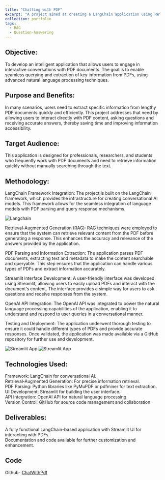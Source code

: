 ```yaml
---
title: "Chatting with PDF"
excerpt: "A project aimed at creating a LangChain application using Retrieval-Augmented Generation (RAG) and Large Language Models (LLMs) to answer questions based on PDF documents <br/> [![Title](https://navoditamathur.github.io/files/3..png)](https://navoditamathur.github.io/portfolio/portfolio-ChatWithPDF/) "
collection: portfolio
tags: 
  - RAG
  - Question-Answering
---
```


Objective:
------
To develop an intelligent application that allows users to engage in interactive conversations with PDF documents. The goal is to enable seamless querying and extraction of key information from PDFs, using advanced natural language processing techniques.

Purpose and Benefits:
------
In many scenarios, users need to extract specific information from lengthy PDF documents quickly and efficiently. This project addresses that need by allowing users to interact directly with PDF content, asking questions and receiving accurate answers, thereby saving time and improving information accessibility.

Target Audience:
------
This application is designed for professionals, researchers, and students who frequently work with PDF documents and need to retrieve information quickly without manually searching through the text.

Methodology:
------
LangChain Framework Integration:
The project is built on the LangChain framework, which provides the infrastructure for creating conversational AI models. This framework allows for the seamless integration of language models with PDF parsing and query response mechanisms.

![Langchain](https://d2908q01vomqb2.cloudfront.net/887309d048beef83ad3eabf2a79a64a389ab1c9f/2023/07/13/DBBLOG-3334-image001.png)

Retrieval-Augmented Generation (RAG):
RAG techniques were employed to ensure that the system can retrieve relevant content from the PDF before generating a response. This enhances the accuracy and relevance of the answers provided by the application.

PDF Parsing and Information Extraction:
The application parses PDF documents, extracting text and metadata to make the content searchable and queryable. This step ensures that the application can handle various types of PDFs and extract information accurately.

Streamlit Interface Development:
A user-friendly interface was developed using Streamlit, allowing users to easily upload PDFs and interact with the document's content. The interface provides a simple way for users to ask questions and receive responses from the system.

OpenAI API Integration:
The OpenAI API was integrated to power the natural language processing capabilities of the application, enabling it to understand and respond to user queries in a conversational manner.

Testing and Deployment:
The application underwent thorough testing to ensure it could handle different types of PDFs and provide accurate responses. Once validated, the application was made available via a GitHub repository for further use and development.

![Streamlit App](https://navoditamathur.github.io/files/ChatWithPdf-Demo_1.png)
![Streamlit App](https://navoditamathur.github.io/files/ChatWithPdf-Demo_2.png)


Technologies Used:
------
Framework: LangChain for conversational AI. <br />
Retrieval-Augmented Generation: For precise information retrieval. <br />
PDF Parsing: Python libraries like PyMuPDF or pdfminer for text extraction. <br />
UI Development: Streamlit for building the user interface. <br />
API Integration: OpenAI API for natural language processing. <br />
Version Control: GitHub for source code management and collaboration. <br />

Deliverables:
------
A fully functional LangChain-based application with Streamlit UI for interacting with PDFs.  <br />
Documentation and code available for further customization and enhancement.

Code
-------
Github- [ChatWithPdf](https://github.com/Navoditamathur/ChatWithPDF)
